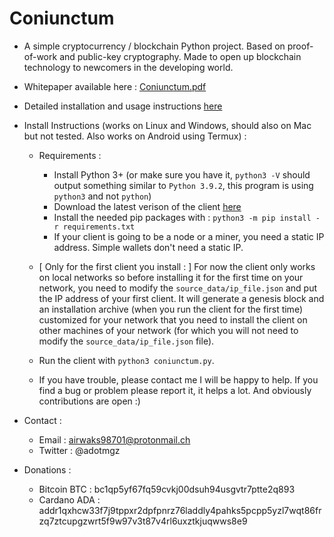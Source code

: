 
# Coniunctum
- A simple cryptocurrency / blockchain Python project. Based on proof-of-work and public-key cryptography.
Made to open up blockchain technology to newcomers in the developing world.

- Whitepaper available here : [Coniunctum.pdf](https://alainmgz.github.io/Coniunctum/Coniunctum.pdf)
- Detailed installation and usage instructions [here](https://github.com/AlainMgz/Coniunctum/wiki)

- Install Instructions (works on Linux and Windows, should also on Mac but not tested. Also works on Android using Termux) :
  - Requirements : 
    - Install Python 3+ (or make sure you have it, `python3 -V` should output something similar to `Python 3.9.2`, this program is using `python3` and not `python`)
    - Download the latest verison of the client [here](https://github.com/AlainMgz/Coniunctum/releases) 
    - Install the needed pip packages with : `python3 -m pip install -r requirements.txt`
    - If your client is going to be a node or a miner, you need a static IP address. Simple wallets don't need a static IP.
  
  - [ Only for the first client you install : ] For now the client only works on local networks so before installing it for the first time on your network, you need to modify the `source_data/ip_file.json` and put the IP address of your first client. It will generate a genesis block and an installation archive (when you run the client for the first time) customized for your network that you need to install the client on other machines of your network (for which you will not need to modify the `source_data/ip_file.json` file).
  - Run the client with `python3 coniunctum.py`.
  - If you have trouble, please contact me I will be happy to help. If you find a bug or problem please report it, it helps a lot. And obviously contributions are open :)
- Contact : 
  - Email : airwaks98701@protonmail.ch
  - Twitter : @adotmgz

- Donations : 
  
  - Bitcoin BTC : bc1qp5yf67fq59cvkj00dsuh94usgvtr7ptte2q893
  - Cardano ADA : addr1qxhcw33f7j9tppxr2dpfpnrz76laddly4pahks5pcpp5yzl7wqt86frzq7ztcupgzwrt5f9w97v3t87v4rl6uxztkjuqwws8e9


                          

